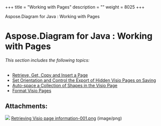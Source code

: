 +++
title = "Working with Pages" 
description = "" 
weight = 8025 
+++

Aspose.Diagram for Java : Working with Pages  

# Aspose.Diagram for Java : Working with Pages


###### This section includes the following topics:  

*   [Retrieve, Get, Copy and Insert a Page](https://docs2.aspose.com/diagram/java/developerguide/workingwithpages/retrieve+get+copy+and+insert+a+page)
*   [Set Orientation and Control the Export of Hidden Visio Pages on Saving](https://docs2.aspose.com/diagram/java/developerguide/workingwithpages/set+orientation+and+control+the+export+of+hidden+visio+pages+on+saving)
*   [Auto-space a Collection of Shapes in the Visio Page](https://docs2.aspose.com/diagram/java/developerguide/workingwithpages/auto-space+a+collection+of+shapes+in+the+visio+page)
*   [Format Visio Pages](https://docs2.aspose.com/diagram/java/developerguide/workingwithpages/format+visio+pages)

## Attachments:

![](https://docs2.aspose.com/diagram/java/images/icons/bullet_blue.gif) [Retrieving Visio page information-001.png](https://docs2.aspose.com/diagram/java/attachments/18612682/18808990.png) (image/png)  


